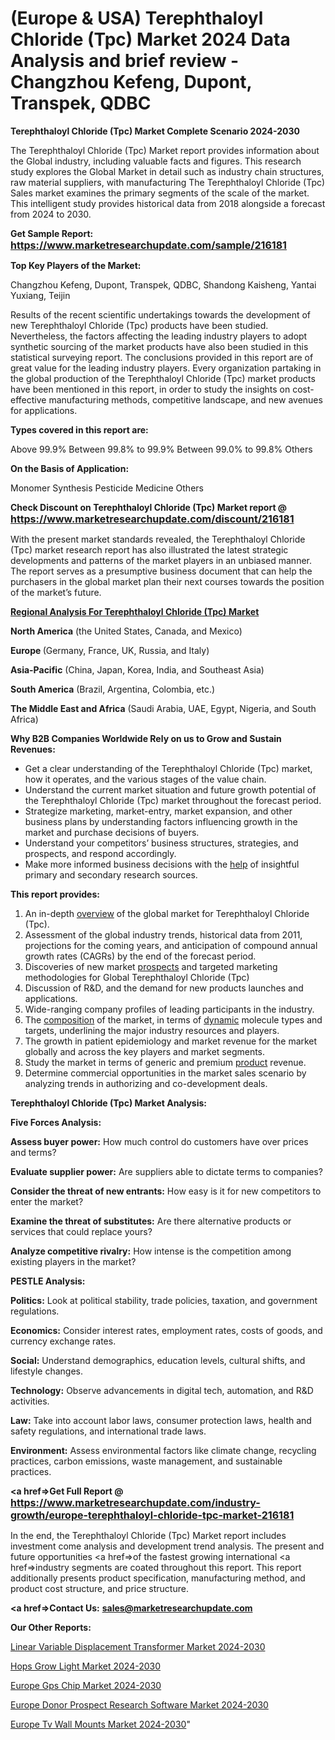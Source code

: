 # (Europe & USA) Terephthaloyl Chloride (Tpc) Market 2024 Data Analysis and brief review - Changzhou Kefeng, Dupont, Transpek, QDBC

<strong>Terephthaloyl Chloride (Tpc) Market Complete Scenario 2024-2030</strong>

The Terephthaloyl Chloride (Tpc) Market report provides information about the Global industry, including valuable facts and figures. This research study explores the Global Market in detail such as industry chain structures, raw material suppliers, with manufacturing The Terephthaloyl Chloride (Tpc) Sales market examines the primary segments of the scale of the market. This intelligent study provides historical data from 2018 alongside a forecast from 2024 to 2030.

<strong>Get Sample Report: <a href=https://www.marketresearchupdate.com/sample/216181><font size=3 color=#0000ff>https://www.marketresearchupdate.com/sample/216181</font></a></strong>

<strong>Top Key Players of the Market:</strong>

Changzhou Kefeng, Dupont, Transpek, QDBC, Shandong Kaisheng, Yantai Yuxiang, Teijin

Results of the recent scientific undertakings towards the development of new Terephthaloyl Chloride (Tpc) products have been studied. Nevertheless, the factors affecting the leading industry players to adopt synthetic sourcing of the market products have also been studied in this statistical surveying report. The conclusions provided in this report are of great value for the leading industry players. Every organization partaking in the global production of the Terephthaloyl Chloride (Tpc) market products have been mentioned in this report, in order to study the insights on cost-effective manufacturing methods, competitive landscape, and new avenues for applications.

<strong>Types covered in this report are: </strong>

Above 99.9%
Between 99.8% to 99.9%
Between 99.0% to 99.8%
Others

<strong>On the Basis of Application:</strong>

Monomer Synthesis
Pesticide
Medicine
Others

<strong>Check Discount on Terephthaloyl Chloride (Tpc) Market report @ <a href=https://www.marketresearchupdate.com/discount/216181><font size=3 color=#0000ff>https://www.marketresearchupdate.com/discount/216181</font></a></strong>

With the present market standards revealed, the Terephthaloyl Chloride (Tpc) market research report has also illustrated the latest strategic developments and patterns of the market players in an unbiased manner. The report serves as a presumptive business document that can help the purchasers in the global market plan their next courses towards the position of the market’s future.

<strong><u><b>Regional Analysis For Terephthaloyl Chloride (Tpc) Market</b></u></strong>

<strong><b>North America</b></strong> (the United States, Canada, and Mexico)

<strong><b>Europe </b></strong>(Germany, France, UK, Russia, and Italy)

<strong><b>Asia-Pacific</b></strong> (China, Japan, Korea, India, and Southeast Asia)

<strong><b>South America</b></strong> (Brazil, Argentina, Colombia, etc.)

<strong><b>The Middle East and Africa</b></strong> (Saudi Arabia, UAE, Egypt, Nigeria, and South Africa)

<strong>Why B2B Companies Worldwide Rely on us to Grow and Sustain Revenues:</strong>
<ul>
  <li>Get a clear understanding of the Terephthaloyl Chloride (Tpc) market, how it operates, and the various stages of the value chain.</li>
  <li>Understand the current market situation and future growth potential of the Terephthaloyl Chloride (Tpc) market throughout the forecast period.</li>
  <li>Strategize marketing, market-entry, market expansion, and other business plans by understanding factors influencing growth in the market and purchase decisions of buyers.</li>
  <li>Understand your competitors’ business structures, strategies, and prospects, and respond accordingly.</li>
  <li>Make more informed business decisions with the <a href=ASDF991299>help</a> of insightful primary and secondary research sources.</li>
</ul>
<strong>This report provides:</strong>
<ol>
  <li>An in-depth <a href=>overview</a> of the global market for Terephthaloyl Chloride (Tpc).</li>
  <li>Assessment of the global industry trends, historical data from 2011, projections for the coming years, and anticipation of compound annual growth rates (CAGRs) by the end of the forecast period.</li>
  <li>Discoveries of new market <a href=>prospects</a> and targeted marketing methodologies for Global Terephthaloyl Chloride (Tpc)</li>
  <li>Discussion of R&amp;D, and the demand for new products launches and applications.</li>
  <li>Wide-ranging company profiles of leading participants in the industry.</li>
  <li>The <a href=ASDF881288>composition</a> of the market, in terms of <a href=>dynamic</a> molecule types and targets, underlining the major industry resources and players.</li>
  <li>The growth in patient epidemiology and market revenue for the market globally and across the key players and market segments.</li>
  <li>Study the market in terms of generic and premium <a href=>product</a> revenue.</li>
  <li>Determine commercial opportunities in the market sales scenario by analyzing trends in authorizing and co-development deals.</li>
</ol>

<strong>Terephthaloyl Chloride (Tpc) Market Analysis:</strong>

<strong>Five Forces Analysis:</strong>

<strong>Assess buyer power:</strong> How much control do customers have over prices and terms?

<strong>Evaluate supplier power:</strong> Are suppliers able to dictate terms to companies?

<strong>Consider the threat of new entrants:</strong> How easy is it for new competitors to enter the market?

<strong>Examine the threat of substitutes:</strong> Are there alternative products or services that could replace yours?

<strong>Analyze competitive rivalry:</strong> How intense is the competition among existing players in the market?

<strong>PESTLE Analysis:</strong>

<strong>Politics:</strong> Look at political stability, trade policies, taxation, and government regulations.

<strong>Economics:</strong> Consider interest rates, employment rates, costs of goods, and currency exchange rates.

<strong>Social:</strong> Understand demographics, education levels, cultural shifts, and lifestyle changes.

<strong>Technology:</strong> Observe advancements in digital tech, automation, and R&D activities.

<strong>Law:</strong> Take into account labor laws, consumer protection laws, health and safety regulations, and international trade laws.

<strong>Environment:</strong> Assess environmental factors like climate change, recycling practices, carbon emissions, waste management, and sustainable practices.

<strong><a href=>Get Full Report</a> @ <a href=https://www.marketresearchupdate.com/industry-growth/europe-terephthaloyl-chloride-tpc-market-216181><font size=3 color=#0000ff>https://www.marketresearchupdate.com/industry-growth/europe-terephthaloyl-chloride-tpc-market-216181</font></a></strong>

In the end, the Terephthaloyl Chloride (Tpc) Market report includes investment come analysis and development trend analysis. The present and future opportunities <a href=>of</a> the fastest growing international <a href=>industry</a> segments are coated throughout this report. This report additionally presents product specification, manufacturing method, and product cost structure, and price structure.

<strong><a href=><strong>Contact Us:</strong></a></strong>
<strong>sales@marketresearchupdate.com</strong>

<strong>Our Other Reports:</strong>

<a href=https://www.linkedin.com/pulse/linear-variable-displacement-transformer-market-2f>Linear Variable Displacement Transformer Market 2024-2030</a>

<a href=https://www.linkedin.com/pulse/hops-grow-light-market-2023-remarking-enormous>Hops Grow Light Market 2024-2030</a>

<a href=https://www.linkedin.com/pulse/europe-gps-chip-market-size-scope-top-key-company>Europe Gps Chip Market 2024-2030</a>

<a href=https://www.linkedin.com/pulse/europe-donor-prospect-research-software-market-wxvkf/>Europe Donor Prospect Research Software Market 2024-2030</a>

<a href=https://www.linkedin.com/pulse/europe-tv-wall-mounts-market-research-report-ld3hf/>Europe Tv Wall Mounts Market 2024-2030</a>"
